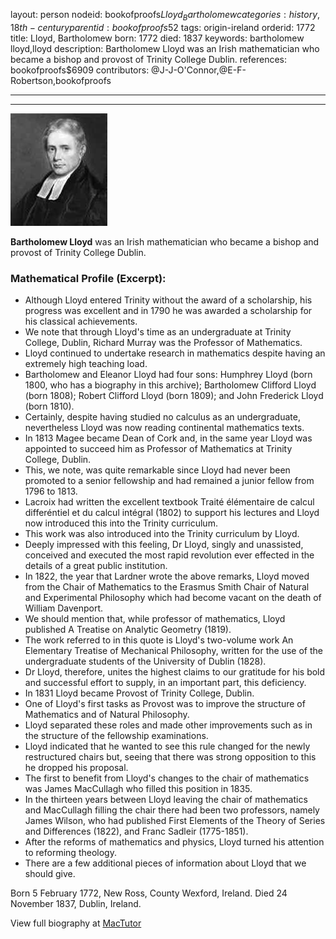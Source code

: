 layout: person
nodeid: bookofproofs$Lloyd_Bartholomew
categories: history,18th-century
parentid: bookofproofs$52
tags: origin-ireland
orderid: 1772
title: Lloyd, Bartholomew
born: 1772
died: 1837
keywords: bartholomew lloyd,lloyd
description: Bartholomew Lloyd was an Irish mathematician who became a bishop and provost of Trinity College Dublin.
references: bookofproofs$6909
contributors: @J-J-O'Connor,@E-F-Robertson,bookofproofs

---



---

![Lloyd_Bartholomew.jpg](https://github.com/bookofproofs/bookofproofs.github.io/blob/main/_sources/_assets/images/portraits/Lloyd_Bartholomew.jpg?raw=true)

**Bartholomew Lloyd** was an Irish mathematician who became a bishop and provost of Trinity College Dublin.

### Mathematical Profile (Excerpt):
* Although Lloyd entered Trinity without the award of a scholarship, his progress was excellent and in 1790 he was awarded a scholarship for his classical achievements.
* We note that through Lloyd's time as an undergraduate at Trinity College, Dublin, Richard Murray was the Professor of Mathematics.
* Lloyd continued to undertake research in mathematics despite having an extremely high teaching load.
* Bartholomew and Eleanor Lloyd had four sons: Humphrey Lloyd (born 1800, who has a biography in this archive); Bartholomew Clifford Lloyd (born 1808); Robert Clifford Lloyd (born 1809); and John Frederick Lloyd (born 1810).
* Certainly, despite having studied no calculus as an undergraduate, nevertheless Lloyd was now reading continental mathematics texts.
* In 1813 Magee became Dean of Cork and, in the same year Lloyd was appointed to succeed him as Professor of Mathematics at Trinity College, Dublin.
* This, we note, was quite remarkable since Lloyd had never been promoted to a senior fellowship and had remained a junior fellow from 1796 to 1813.
* Lacroix had written the excellent textbook Traité élémentaire de calcul differéntiel et du calcul intégral (1802) to support his lectures and Lloyd now introduced this into the Trinity curriculum.
* This work was also introduced into the Trinity curriculum by Lloyd.
* Deeply impressed with this feeling, Dr Lloyd, singly and unassisted, conceived and executed the most rapid revolution ever effected in the details of a great public institution.
* In 1822, the year that Lardner wrote the above remarks, Lloyd moved from the Chair of Mathematics to the Erasmus Smith Chair of Natural and Experimental Philosophy which had become vacant on the death of William Davenport.
* We should mention that, while professor of mathematics, Lloyd published A Treatise on Analytic Geometry (1819).
* The work referred to in this quote is Lloyd's two-volume work An Elementary Treatise of Mechanical Philosophy, written for the use of the undergraduate students of the University of Dublin (1828).
* Dr Lloyd, therefore, unites the highest claims to our gratitude for his bold and successful effort to supply, in an important part, this deficiency.
* In 1831 Lloyd became Provost of Trinity College, Dublin.
* One of Lloyd's first tasks as Provost was to improve the structure of Mathematics and of Natural Philosophy.
* Lloyd separated these roles and made other improvements such as in the structure of the fellowship examinations.
* Lloyd indicated that he wanted to see this rule changed for the newly restructured chairs but, seeing that there was strong opposition to this he dropped his proposal.
* The first to benefit from Lloyd's changes to the chair of mathematics was James MacCullagh who filled this position in 1835.
* In the thirteen years between Lloyd leaving the chair of mathematics and MacCullagh filling the chair there had been two professors, namely James Wilson, who had published First Elements of the Theory of Series and Differences (1822), and Franc Sadleir (1775-1851).
* After the reforms of mathematics and physics, Lloyd turned his attention to reforming theology.
* There are a few additional pieces of information about Lloyd that we should give.

Born 5 February 1772, New Ross, County Wexford, Ireland. Died 24 November 1837, Dublin, Ireland.

View full biography at [MacTutor](https://mathshistory.st-andrews.ac.uk/Biographies/Lloyd_Bartholomew/)
